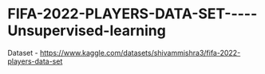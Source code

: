 # FIFA-2022-PLAYERS-DATA-SET-----Unsupervised-learning
Dataset - https://www.kaggle.com/datasets/shivammishra3/fifa-2022-players-data-set

